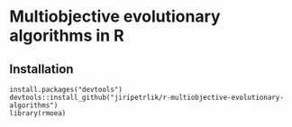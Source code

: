 # Multiobjective evolutionary algorithms in R
## Installation

```
install.packages("devtools")
devtools::install_github("jiripetrlik/r-multiobjective-evolutionary-algorithms")
library(rmoea)
```
